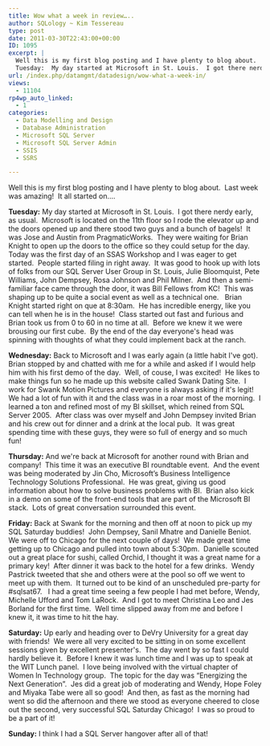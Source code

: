 ```yaml
---
title: Wow what a week in review…..
author: SQLology ~ Kim Tessereau
type: post
date: 2011-03-30T22:43:00+00:00
ID: 1095
excerpt: |
  Well this is my first blog posting and I have plenty to blog about.  Last week was amazing!  It all started on....
  Tuesday:  My day started at Microsoft in St. Louis.  I got there nerdy early, as usual.  Microsoft is located on the 11th floor so I rode&hellip;
url: /index.php/datamgmt/datadesign/wow-what-a-week-in/
views:
  - 11104
rp4wp_auto_linked:
  - 1
categories:
  - Data Modelling and Design
  - Database Administration
  - Microsoft SQL Server
  - Microsoft SQL Server Admin
  - SSIS
  - SSRS

---
```

Well this is my first blog posting and I have plenty to blog about.  Last week was amazing!  It all started on….

**Tuesday:** My day started at Microsoft in St. Louis.  I got there nerdy early, as usual.  Microsoft is located on the 11th floor so I rode the elevator up and the doors opened up and there stood two guys and a bunch of bagels!  It was Jose and Austin from PragmaticWorks.  They were waiting for Brian Knight to open up the doors to the office so they could setup for the day.  Today was the first day of an SSAS Workshop and I was eager to get started.  People started filing in right away.  It was good to hook up with lots of folks from our SQL Server User Group in St. Louis, Julie Bloomquist, Pete Williams, John Dempsey, Rosa Johnson and Phil Milner.  And then a semi-familiar face came through the door, it was Bill Fellows from KC!  This was shaping up to be quite a social event as well as a technical one.   Brian Knight started right on que at 8:30am.  He has incredible energy, like you can tell when he is in the house!  Class started out fast and furious and Brian took us from 0 to 60 in no time at all.  Before we knew it we were brousing our first cube.  By the end of the day everyone's head was spinning with thoughts of what they could implement back at the ranch.

**Wednesday:** Back to Microsoft and I was early again (a little habit I've got).  Brian stopped by and chatted with me for a while and asked if I would help him with his first demo of the day.  Well, of couse, I was excited!  He likes to make things fun so he made up this website called Swank Dating Site.  I work for Swank Motion Pictures and everyone is always asking if it's legit!  We had a lot of fun with it and the class was in a roar most of the morning.  I learned a ton and refined most of my BI skillset, which reined from SQL Server 2005.  After class was over myself and John Dempsey invited Brian and his crew out for dinner and a drink at the local pub.  It was great spending time with these guys, they were so full of energy and so much fun!

**Thursday:** And we're back at Microsoft for another round with Brian and company!  This time it was an executive BI roundtable event.  And the event was being moderated by Jin Cho, Microsoft’s Business Intelligence Technology Solutions Professional.  He was great, giving us good information about how to solve business problems with BI.  Brian also kick in a demo on some of the front-end tools that are part of the Microsoft BI stack.  Lots of great conversation surrounded this event.

**Friday:** Back at Swank for the morning and then off at noon to pick up my SQL Saturday buddies!  John Dempsey, Sanil Mhatre and Danielle Beniot.  We were off to Chicago for the next couple of days!  We made great time getting up to Chicago and pulled into town about 5:30pm.  Danielle scouted out a great place for sushi, called Orchid, I thought it was a great name for a primary key!  After dinner it was back to the hotel for a few drinks.  Wendy Pastrick tweeted that she and others were at the pool so off we went to meet up with them.  It turned out to be kind of an unscheduled pre-party for #sqlsat67.   I had a great time seeing a few people I had met before, Wendy, Michelle Ufford and Tom LaRock.  And I got to meet Christina Leo and Jes Borland for the first time.  Well time slipped away from me and before I knew it, it was time to hit the hay.

**Saturday:** Up early and heading over to DeVry University for a great day with friends!  We were all very excited to be sitting in on some excellent sessions given by excellent presenter's.  The day went by so fast I could hardly believe it.  Before I knew it was lunch time and I was up to speak at the WIT Lunch panel.  I love being involved with the virtual chapter of Women In Technology group.  The topic for the day was “Energizing the Next Generation”.  Jes did a great job of moderating and Wendy, Hope Foley and Miyaka Tabe were all so good!  And then, as fast as the morning had went so did the afternoon and there we stood as everyone cheered to close out the second, very successful SQL Saturday Chicago!  I was so proud to be a part of it! 

**Sunday:** I think I had a SQL Server hangover after all of that!